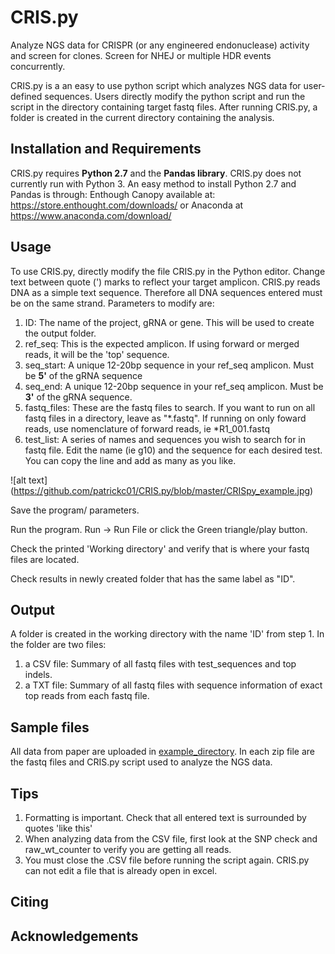 # CRIS.py
   Analyze NGS data for CRISPR (or any engineered endonuclease) activity and screen for clones.
   Screen for NHEJ or multiple HDR events concurrently.

CRIS.py is a an easy to use python script which analyzes NGS data for user-defined sequences.  Users directly modify the python script and run the script in the directory containing target fastq files.  After running CRIS.py, a folder is created in the current directory containing the analysis.

## Installation and Requirements
CRIS.py requires **Python 2.7** and the **Pandas library**.  CRIS.py does not currently run with Python 3.
An easy method to install Python 2.7 and Pandas is through:
    Enthough Canopy available at: https://store.enthought.com/downloads/
    or Anaconda at https://www.anaconda.com/download/


## Usage

To use CRIS.py, directly modify the file CRIS.py in the Python editor.
Change text between quote (') marks to reflect your target amplicon.  CRIS.py reads DNA as a simple text sequence.  Therefore all DNA sequences entered must be on the same strand.
Parameters to modify are:
  1.  ID:   The name of the project, gRNA or gene.  This will be used to create the output folder.
  2.  ref_seq: This is the expected amplicon.  If using forward or merged reads, it will be the 'top' sequence.
  3.  seq_start: A unique 12-20bp sequence in your ref_seq amplicon.  Must be **5'** of the gRNA sequence
  4.  seq_end:  A unique 12-20bp sequence in your ref_seq amplicon.  Must be **3'** of the gRNA sequence.
  5.  fastq_files: These are the fastq files to search.  If you want to run on all fastq files in a directory, leave as "\*.fastq".  If running on only foward reads, use nomenclature of forward reads, ie \*R1_001.fastq
  6.  test_list: A series of names and sequences you wish to search for in fastq file.  Edit the name (ie g10) and the sequence for each desired test.  You can copy the line and add as many as you like.
  
![alt text] (https://github.com/patrickc01/CRIS.py/blob/master/CRISpy_example.jpg)

Save the program/ parameters.

Run the program. Run -> Run File
                 or click the Green triangle/play button.
                 
Check the printed 'Working directory' and verify that is where your fastq files are located.

Check results in newly created folder that has the same label as "ID".

## Output
A folder is created in the working directory with the name 'ID' from step 1.
In the folder are two files:  
1.  a CSV file:  Summary of all fastq files with test_sequences and top indels.
2.  a TXT file:  Summary of all fastq files with sequence information of exact top reads from each fastq file.

## Sample files
All data from paper are uploaded in [example_directory](https://github.com/patrickc01/CRIS.py/tree/master/example_data).  In each zip file are the fastq files and CRIS.py script used to analyze the NGS data.

## Tips
1.  Formatting is important.  Check that all entered text is surrounded by quotes 'like this'
2.  When analyzing data from the CSV file, first look at the SNP check and raw_wt_counter to verify you are getting all reads.
3.  You must close the .CSV file before running the script again.  CRIS.py can not edit a file that is already open in excel.


## Citing



## Acknowledgements
